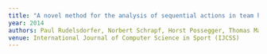 ```yaml
---
title: "A novel method for the analysis of sequential actions in team handball"
year: 2014
authors: Paul Rudelsdorfer, Norbert Schrapf, Horst Possegger, Thomas Mauthner, Horst Bischof, Markus Tilp
venue: International Journal of Computer Science in Sport (IJCSS)
---
```

